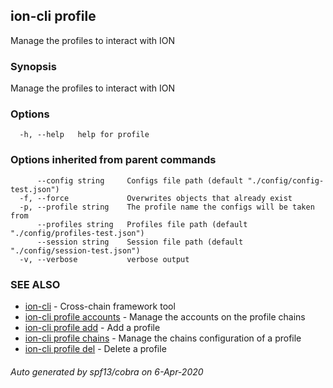 ## ion-cli profile

Manage the profiles to interact with ION

### Synopsis

Manage the profiles to interact with ION

### Options

```
  -h, --help   help for profile
```

### Options inherited from parent commands

```
      --config string     Configs file path (default "./config/config-test.json")
  -f, --force             Overwrites objects that already exist
  -p, --profile string    The profile name the configs will be taken from
      --profiles string   Profiles file path (default "./config/profiles-test.json")
      --session string    Session file path (default "./config/session-test.json")
  -v, --verbose           verbose output
```

### SEE ALSO

* [ion-cli](ion-cli.md)	 - Cross-chain framework tool
* [ion-cli profile accounts](ion-cli_profile_accounts.md)	 - Manage the accounts on the profile chains
* [ion-cli profile add](ion-cli_profile_add.md)	 - Add a profile
* [ion-cli profile chains](ion-cli_profile_chains.md)	 - Manage the chains configuration of a profile
* [ion-cli profile del](ion-cli_profile_del.md)	 - Delete a profile

###### Auto generated by spf13/cobra on 6-Apr-2020
